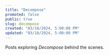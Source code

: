 ```yaml
---
title: "Decompose"
promoted: false
public: true
slug: decompose
created: "03/18/2024, 5:00:00 PM"
updated: "03/18/2024, 5:00:00 PM"
---
```


Posts exploring _Decompose_ behind the scenes.
